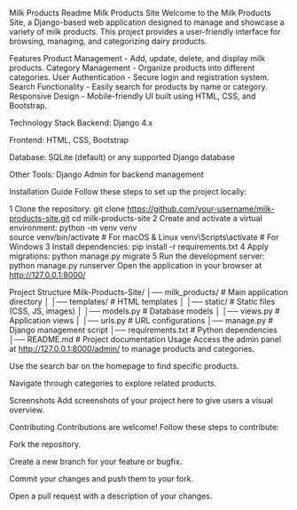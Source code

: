 Milk Products Readme
Milk Products Site
Welcome to the Milk Products Site, a Django-based web application designed to manage and showcase a variety of milk products. This project provides a user-friendly interface for browsing, managing, and categorizing dairy products.

 Features
 Product Management - Add, update, delete, and display milk products.
 Category Management - Organize products into different categories.
 User Authentication - Secure login and registration system.
 Search Functionality - Easily search for products by name or category.
 Responsive Design - Mobile-friendly UI built using HTML, CSS, and Bootstrap.

 Technology Stack
Backend: Django 4.x

Frontend: HTML, CSS, Bootstrap

Database: SQLite (default) or any supported Django database

Other Tools: Django Admin for backend management

Installation Guide
Follow these steps to set up the project locally:

1️ Clone the repository:
git clone https://github.com/your-username/milk-products-site.git
cd milk-products-site
2️ Create and activate a virtual environment:
python -m venv venv  
source venv/bin/activate  # For macOS & Linux
venv\Scripts\activate    # For Windows
3️ Install dependencies:
pip install -r requirements.txt
4️ Apply migrations:
python manage.py migrate
5️ Run the development server:
python manage.py runserver
Open the application in your browser at http://127.0.0.1:8000/

Project Structure
Milk-Products-Site/
│── milk_products/    # Main application directory
│   │── templates/    # HTML templates
│   │── static/       # Static files (CSS, JS, images)
│   │── models.py     # Database models
│   │── views.py      # Application views
│   │── urls.py       # URL configurations
│── manage.py         # Django management script
│── requirements.txt  # Python dependencies
│── README.md         # Project documentation
Usage
Access the admin panel at http://127.0.0.1:8000/admin/ to manage products and categories.

Use the search bar on the homepage to find specific products.

Navigate through categories to explore related products.

Screenshots
Add screenshots of your project here to give users a visual overview.

Contributing
Contributions are welcome! Follow these steps to contribute:

Fork the repository.

Create a new branch for your feature or bugfix.

Commit your changes and push them to your fork.

Open a pull request with a description of your changes.

